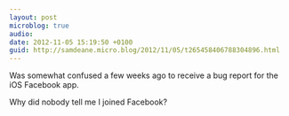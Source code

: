 ```yaml
---
layout: post
microblog: true
audio: 
date: 2012-11-05 15:19:50 +0100
guid: http://samdeane.micro.blog/2012/11/05/t265458406788304896.html
---
```

Was somewhat confused a few weeks ago to receive a bug report for the iOS Facebook app. 

Why did nobody tell me I joined Facebook?
